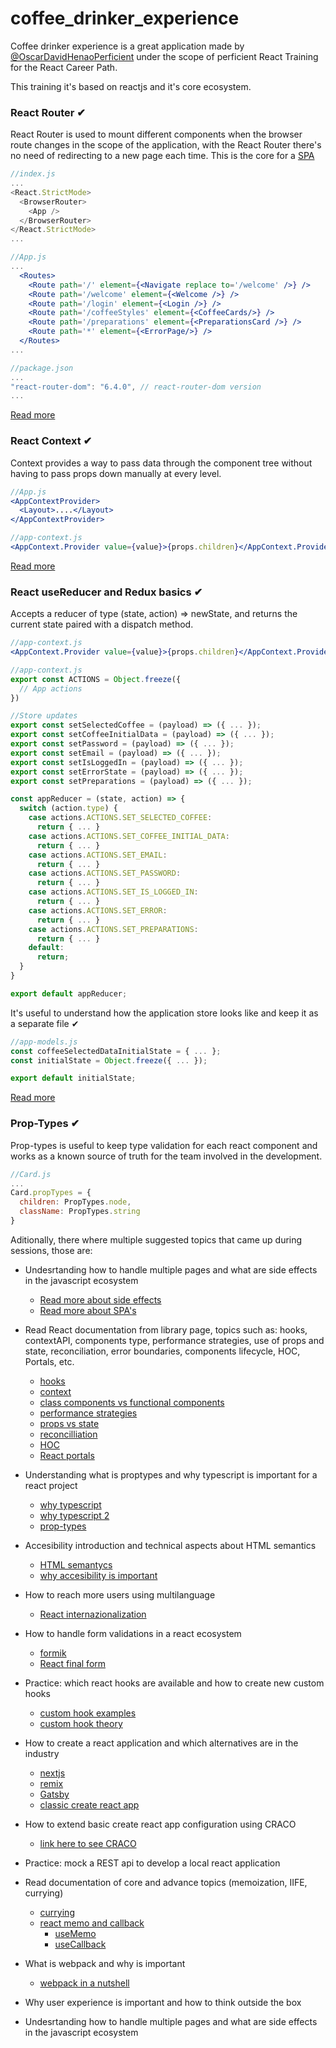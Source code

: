 # coffee_drinker_experience

Coffee drinker experience is a great application made by [@OscarDavidHenaoPerficient](https://github.com/OscarDavidHenaoPerficient/coffee_drinker_experience/commits?author=OscarDavidHenaoPerficient) under the scope of perficient React Training for the React Career Path.

This training it's based on reactjs and it's core ecosystem.

### **React Router** ✔

React Router is used to mount different components when the browser route changes in the scope of the application, with the React Router there's no need of redirecting to a new page each time. This is the core for a [SPA](https://developer.mozilla.org/en-US/docs/Glossary/SPA)

```js
//index.js
...
<React.StrictMode>
  <BrowserRouter>
    <App />
  </BrowserRouter>
</React.StrictMode>
...
```

```jsx
//App.js
...
  <Routes>
    <Route path='/' element={<Navigate replace to='/welcome' />} />
    <Route path='/welcome' element={<Welcome />} />
    <Route path='/login' element={<Login />} />
    <Route path='/coffeeStyles' element={<CoffeeCards/>} />
    <Route path='/preparations' element={<PreparationsCard />} />
    <Route path='*' element={<ErrorPage/>} />
  </Routes>
...
```

```js
//package.json
...
"react-router-dom": "6.4.0", // react-router-dom version
...
```

[Read more](https://v5.reactrouter.com/web/guides/quick-start)

### **React Context** ✔

Context provides a way to pass data through the component tree without having to pass props down manually at every level.

```jsx
//App.js
<AppContextProvider>
  <Layout>....</Layout>
</AppContextProvider>
```

```jsx
//app-context.js
<AppContext.Provider value={value}>{props.children}</AppContext.Provider>
```

[Read more](https://reactjs.org/docs/context.html)

### **React useReducer and Redux basics** ✔

Accepts a reducer of type (state, action) => newState, and returns the current state paired with a dispatch method.

```jsx
//app-context.js
<AppContext.Provider value={value}>{props.children}</AppContext.Provider>
```

```jsx
//app-context.js
export const ACTIONS = Object.freeze({
  // App actions
})

//Store updates
export const setSelectedCoffee = (payload) => ({ ... });
export const setCoffeeInitialData = (payload) => ({ ... });
export const setPassword = (payload) => ({ ... });
export const setEmail = (payload) => ({ ... });
export const setIsLoggedIn = (payload) => ({ ... });
export const setErrorState = (payload) => ({ ... });
export const setPreparations = (payload) => ({ ... });

const appReducer = (state, action) => {
  switch (action.type) {
    case actions.ACTIONS.SET_SELECTED_COFFEE:
      return { ... }
    case actions.ACTIONS.SET_COFFEE_INITIAL_DATA:
      return { ... }
    case actions.ACTIONS.SET_EMAIL:
      return { ... }
    case actions.ACTIONS.SET_PASSWORD:
      return { ... }
    case actions.ACTIONS.SET_IS_LOGGED_IN:
      return { ... }
    case actions.ACTIONS.SET_ERROR:
      return { ... }
    case actions.ACTIONS.SET_PREPARATIONS:
      return { ... }
    default:
      return;
  }
}

export default appReducer;
```

It's useful to understand how the application store looks like and keep it as a separate file ✔

```js
//app-models.js
const coffeeSelectedDataInitialState = { ... };
const initialState = Object.freeze({ ... });

export default initialState;
```

[Read more](https://reactjs.org/docs/hooks-reference.html#usereducer)

### **Prop-Types** ✔

Prop-types is useful to keep type validation for each react component and works as a known source of truth for the team involved in the development.

```js
//Card.js
...
Card.propTypes = {
  children: PropTypes.node,
  className: PropTypes.string
}
```

Aditionally, there where multiple suggested topics that came up during sessions, those are:

- Undesrtanding how to handle multiple pages and what are side effects in the javascript ecosystem

  - [Read more about side effects](<https://en.wikipedia.org/wiki/Side_effect_(computer_science)#:~:text=In%20computer%20science%2C%20an%20operation,the%20invoker%20of%20the%20operation.>)
  - [Read more about SPA's](https://learn.microsoft.com/en-us/dotnet/architecture/modern-web-apps-azure/choose-between-traditional-web-and-single-page-apps)

- Read React documentation from library page, topics such as: hooks, contextAPI, components type, performance strategies, use of props and state, reconciliation, error boundaries, components lifecycle, HOC, Portals, etc.

  - [hooks](https://www.freecodecamp.org/news/react-hooks-fundamentals)
  - [context](https://reactjs.org/docs/context.html)
  - [class components vs functional components](https://www.geeksforgeeks.org/differences-between-functional-components-and-class-components-in-react/)
  - [performance strategies](https://www.codementor.io/blog/react-optimization-5wiwjnf9hj)
  - [props vs state](https://reactjs.org/docs/faq-state.html)
  - [reconcilliation](https://www.loginradius.com/blog/engineering/reacts-reconciliation-algorithm/#:~:text=Overview-,The%20%E2%80%9Creconciliation%E2%80%9D%20algorithm%20in%20React%20is%20how%20the%20decision%20to,performant%20is%20its%20reconciliation%20algorithm.)
  - [HOC](https://es.reactjs.org/docs/higher-order-components.html)
  - [React portals](https://reactjs.org/docs/portals.html)

- Understanding what is proptypes and why typescript is important for a react project

  - [why typescript](https://www.emizentech.com/blog/react-with-typescript-or-javascript.html)
  - [why typescript 2](https://blog.bitsrc.io/5-strong-reasons-to-use-typescript-with-react-bc987da5d907)
  - [prop-types](https://www.npmjs.com/package/prop-types)

- Accesibility introduction and technical aspects about HTML semantics

  - [HTML semantycs](https://www.w3schools.com/html/html5_semantic_elements.asp)
  - [why accesibility is important](https://www.siteimprove.com/glossary/accessibility-laws/)

- How to reach more users using multilanguage

  - [React internazionalization](https://www.youtube.com/watch?v=txHU6lrsa3o&t=3s)

- How to handle form validations in a react ecosystem

  - [formik](https://formik.org/)
  - [React final form](https://final-form.org/react/)

- Practice: which react hooks are available and how to create new custom hooks

  - [custom hook examples](https://betterprogramming.pub/react-custom-hooks-with-real-life-examples-c259139c3d71)
  - [custom hook theory](https://reactjs.org/docs/hooks-custom.html)

- How to create a react application and which alternatives are in the industry

  - [nextjs](https://nextjs.org/)
  - [remix](https://remix.run/)
  - [Gatsby](https://www.gatsbyjs.com/)
  - [classic create react app](https://create-react-app.dev/)

- How to extend basic create react app configuration using CRACO

  - [link here to see CRACO](https://www.npmjs.com/package/@craco/craco)

- Practice: mock a REST api to develop a local react application

- Read documentation of core and advance topics (memoization, IIFE, currying)
  - [currying](https://javascript.info/currying-partials)
  - [react memo and callback](https://www.developerway.com/posts/how-to-use-memo-use-callback)
    - [useMemo](https://reactjs.org/docs/hooks-reference.html#usememo)
    - [useCallback](https://reactjs.org/docs/hooks-reference.html#usecallback)
- What is webpack and why is important

  - [webpack in a nutshell](https://yonatankra.com/how-to-use-htmlwebpackplugin-for-multiple-entries/)

- Why user experience is important and how to think outside the box

- Undesrtanding how to handle multiple pages and what are side effects in the javascript ecosystem
